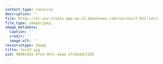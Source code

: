 ```yaml
---
content_type: resource
description: ''
file: https://ol-ocw-studio-app-qa.s3.amazonaws.com/courses/7-012-introduction-to-biology-fall-2004/9808c02e47ce3bfcaaae17c66a5e1183_lec13.jpg
file_type: image/jpeg
image_metadata:
  caption: ''
  credit: ''
  image-alt: ''
resourcetype: Image
title: lec13.jpg
uid: 9808c02e-47ce-3bfc-aaae-17c66a5e1183
---
```

